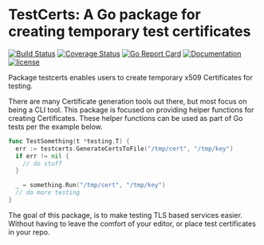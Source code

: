 # TestCerts: A Go package for creating temporary test certificates

[![Build Status](https://travis-ci.org/madflojo/testcerts.svg?branch=master)](https://travis-ci.org/madflojo/testcerts) [![Coverage Status](https://coveralls.io/repos/github/madflojo/testcerts/badge.svg?branch=master)](https://coveralls.io/github/madflojo/testcerts?branch=master) [![Go Report Card](https://goreportcard.com/badge/github.com/madflojo/testcerts)](https://goreportcard.com/report/github.com/madflojo/testcerts) [![Documentation](https://godoc.org/github.com/madflojo/testcerts?status.svg)](http://godoc.org/github.com/madflojo/testcerts)
[![license](https://img.shields.io/github/license/madflojo/testcerts.svg?maxAge=2592000)](https://github.com/madflojo/testcerts/LICENSE)

Package testcerts enables users to create temporary x509 Certificates for testing.

There are many Certificate generation tools out there, but most focus on being a CLI tool. This package is focused on providing helper functions for creating Certificates. These helper functions can be used as part of Go tests per the example below.

```go
func TestSomething(t *testing.T) {
  err := testcerts.GenerateCertsToFile("/tmp/cert", "/tmp/key")
  if err != nil {
    // do stuff
  }

  _ = something.Run("/tmp/cert", "/tmp/key")
  // do more testing
}
```

The goal of this package, is to make testing TLS based services easier. Without having to leave the comfort of your editor, or place test certificates in your repo.
